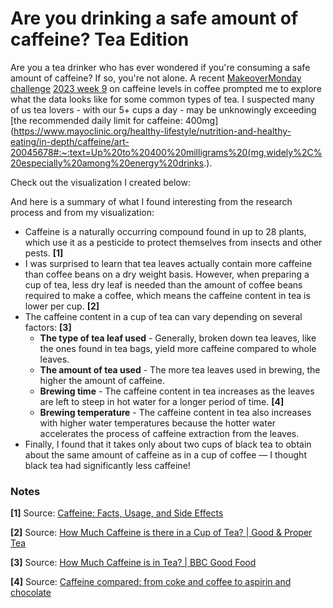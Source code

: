 # Are you drinking a safe amount of caffeine? Tea Edition

Are you a tea drinker who has ever wondered if you're consuming a safe amount of caffeine? If so, you're not alone. A recent [MakeoverMonday challenge](https://makeovermonday.co.uk/) [2023 week 9](https://www.vizwiz.com/2023/03/caffeine.html) on caffeine levels in coffee prompted me to explore what the data looks like for some common types of tea. I suspected many of us tea lovers - with our 5+ cups a day - may be unknowingly exceeding [the recommended daily limit for caffeine: 400mg](https://www.mayoclinic.org/healthy-lifestyle/nutrition-and-healthy-eating/in-depth/caffeine/art-20045678#:~:text=Up%20to%20400%20milligrams%20(mg,widely%2C%20especially%20among%20energy%20drinks.).

Check out the visualization I created below:

And here is a summary of what I found interesting from the research process and from my visualization:

- Caffeine is a naturally occurring compound found in up to 28 plants, which use it as a pesticide to protect themselves from insects and other pests. **[1]**
- I was surprised to learn that tea leaves actually contain more caffeine than coffee beans on a dry weight basis. However, when preparing a cup of tea, less dry leaf is needed than the amount of coffee beans required to make a coffee, which means the caffeine content in tea is lower per cup. **[2]**
- The caffeine content in a cup of tea can vary depending on several factors: **[3]**
    - **The type of tea leaf used** - Generally, broken down tea leaves, like the ones found in tea bags, yield more caffeine compared to whole leaves.
    - **The amount of tea used** - The more tea leaves used in brewing, the higher the amount of caffeine.
    - **Brewing time** - The caffeine content in tea increases as the leaves are left to steep in hot water for a longer period of time. **[4]**
    - **Brewing temperature** - The caffeine content in tea also increases with higher water temperatures because the hotter water accelerates the process of caffeine extraction from the leaves.
- Finally, I found that it takes only about two cups of black tea to obtain about the same amount of caffeine as in a cup of coffee — I thought black tea had significantly less caffeine!

### Notes

**[1]** Source: [Caffeine: Facts, Usage, and Side Effects](https://www.caffeineinformer.com/caffeine-trimethylxanthine)

**[2]** Source: [How Much Caffeine is there in a Cup of Tea? | Good & Proper Tea](https://www.goodandpropertea.com/blogs/all/how-much-caffeine-is-there-in-a-cup-of-tea)

**[3]** Source: [How Much Caffeine is in Tea? | BBC Good Food](https://www.bbcgoodfood.com/health/nutrition/how-much-caffeine-tea)

**[4]** Source: [Caffeine compared: from coke and coffee to aspirin and chocolate](https://www.theguardian.com/news/2013/nov/27/caffeine-compared-coke-coffee-aspirin-chocolate-tea)
